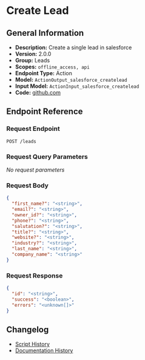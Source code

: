 <!-- BEGIN GENERATED CONTENT -->
# Create Lead

## General Information

- **Description:** Create a single lead in salesforce
- **Version:** 2.0.0
- **Group:** Leads
- **Scopes:** `offline_access, api`
- **Endpoint Type:** Action
- **Model:** `ActionOutput_salesforce_createlead`
- **Input Model:** `ActionInput_salesforce_createlead`
- **Code:** [github.com](https://github.com/NangoHQ/integration-templates/tree/main/integrations/salesforce/actions/create-lead.ts)


## Endpoint Reference

### Request Endpoint

`POST /leads`

### Request Query Parameters

_No request parameters_

### Request Body

```json
{
  "first_name?": "<string>",
  "email?": "<string>",
  "owner_id?": "<string>",
  "phone?": "<string>",
  "salutation?": "<string>",
  "title?": "<string>",
  "website?": "<string>",
  "industry?": "<string>",
  "last_name": "<string>",
  "company_name": "<string>"
}
```

### Request Response

```json
{
  "id": "<string>",
  "success": "<boolean>",
  "errors": "<unknown[]>"
}
```

## Changelog

- [Script History](https://github.com/NangoHQ/integration-templates/commits/main/integrations/salesforce/actions/create-lead.ts)
- [Documentation History](https://github.com/NangoHQ/integration-templates/commits/main/integrations/salesforce/actions/create-lead.md)

<!-- END  GENERATED CONTENT -->

